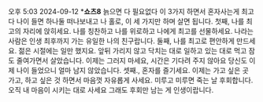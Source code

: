 오후 5:03 2024-09-12
***쇼츠8**
늙으면 다 필요없다
이 3가지 하면서 
혼자사는게 최고다
나이 들면 하나둘 떠나보내고 나 홀로, 이 세 가지만 하며 살면 됩니다.
첫째, 나를 최고의 자리에 앉히세요.
나를 칭찬하고 나를 위로하고 나에게 최고를 선물하세요.
나라는 사람은 인생 최후까지 가는 유일한 나의 친구랍니다.
둘째, 나를 최고로 편안하게 만드세요.
젊은 시절에는 일만 했지요. 앞뒤 가리지 않고 닥치는 대로 일하고
있는 대로 먹고 잠도 줄여가면서 살았습니다.
이제는 그러지 마세요, 시간은 기다려 주지 않아요
당신도 이제 나이 들었으니 얼마 남지 않았습니다.
셋째., 혼자를 즐기세요.
이제는 가고 싶은 곳 가고, 하고 싶은 것 하면서 마음껏 자유롭게 사세요.
미루고 미루면 죽는 날 후회합니다. 오직 내 마음이 시키는 대로 사세요
그래도 후회만 남는 게 인생이랍니다.
